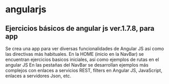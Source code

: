 # angularjs
## Ejercicios básicos de angular js ver.1.7.8, para app

Se crea una app para ver diversas funcionalidades de Angular JS así como las directivas más habituales.
En la HOME (inicio en la NavBar) se encuentran ejercicios basicos iniciales, así como ejemplos de rutas en el angular JS
En las pestañas del NavBar se desarrollan ejemplos más complejos con enlaces a servicios REST, filters en Angular JS, JavaScript, enlaces a servidores Json, etc.
